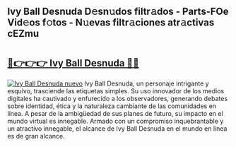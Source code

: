 ## Ivy Ball Desnuda D𝚎sn𝚞dos filtr𝚊dos - Parts-FOe Vid𝚎os f𝚘tos - N𝚞evas filtr𝚊ciones atr𝚊ctivas cEZmu

# <h2><a href="http://mbboil0.tromn.icu/?c=Ivy+Ball+Desnuda">🔗👉👉👉 Ivy Ball Desnuda 🔗🔗</a></h2>

[![Ivy Ball Desnuda nuevo](https://i.imgur.com/pEAQMta.gif)](http://mbboil0.tromn.icu/?c=Ivy+Ball+Desnuda)
Ivy Ball Desnuda, un personaje intrigante y esquivo, trasciende las etiquetas simples. Su uso innovador de los medios digitales ha cautivado y enfurecido a los observadores, generando debates sobre identidad, ética y la naturaleza cambiante de las comunidades en línea. A pesar de la ambigüedad de sus planes de futuro, su impacto en el mundo virtual es innegable. Armado con un compromiso inquebrantable y un atractivo innegable, el alcance de Ivy Ball Desnuda en el mundo en línea es de gran alcance.
